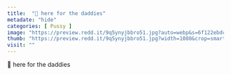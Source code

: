 ```yaml
---
title:  "🤤 here for the daddies"
metadate: "hide"
categories: [ Pussy ]
image: "https://preview.redd.it/9q5ynyjbbro51.jpg?auto=webp&s=6f122ebdc617d46e049f52bdc9975704394adc1a"
thumb: "https://preview.redd.it/9q5ynyjbbro51.jpg?width=1080&crop=smart&auto=webp&s=2d7a4718594fd98caab3cffcae14aaee6470c8af"
visit: ""
---
```

🤤 here for the daddies
